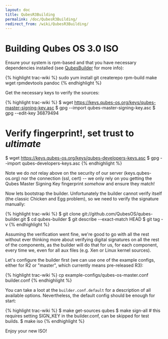 ```yaml
---
layout: doc
title: QubesR3Building
permalink: /doc/QubesR3Building/
redirect_from: /wiki/QubesR3Building/
---
```


Building Qubes OS 3.0 ISO
=========================

Ensure your system is rpm-based and that you have necessary dependencies installed (see [QubesBuilder](/doc/QubesBuilder/) for more info):

{% highlight trac-wiki %}
sudo yum install git createrepo rpm-build make wget rpmdevtools pandoc
{% endhighlight %}

Get the necessary keys to verify the sources:

{% highlight trac-wiki %}
$ wget https://keys.qubes-os.org/keys/qubes-master-signing-key.asc
$ gpg --import qubes-master-signing-key.asc 
$ gpg --edit-key 36879494
# Verify fingerprint!, set trust to *ultimate*
$ wget https://keys.qubes-os.org/keys/qubes-developers-keys.asc
$ gpg --import qubes-developers-keys.asc
{% endhighlight %}

Note we do *not* relay above on the security of our server (keys.qubes-os.org) nor the connection (ssl, cert) -- we only rely on you getting the Qubes Master Signing Key fingerprint *somehow* and ensure they match!

Now lets bootstrap the builder. Unfortunately the builder cannot verify itself (the classic Chicken and Egg problem), so we need to verify the signature manually:

{% highlight trac-wiki %}
$ git clone git://github.com/QubesOS/qubes-builder.git
$ cd qubes-builder
$ git describe --exact-match HEAD
<some tag>
$ git tag -v <some tag>
{% endhighlight %}

Assuming the verification went fine, we're good to go with all the rest without ever thinking more about verifying digital signatures on all the rest of the components, as the builder will do that for us, for each component, every time we, even for all aux files (e.g. Xen or Linux kernel sources).

Let's configure the builder first (we can use one of the example configs, either for R2 or "master", which currently means pre-released R3):

{% highlight trac-wiki %}
cp example-configs/qubes-os-master.conf builder.conf
{% endhighlight %}

You can take a loot at the `builder.conf.default` for a description of all available options. Nevertheless, the default config should be enough for start:

{% highlight trac-wiki %}
$ make get-sources qubes
$ make sign-all # this requires setting SIGN_KEY in the builder.conf, can be skipped for test builds.
$ make iso
{% endhighlight %}

Enjoy your new ISO!
